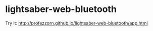 # lightsaber-web-bluetooth

Try it: http://profezzorn.github.io/lightsaber-web-bluetooth/app.html


